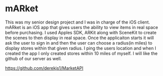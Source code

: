 # mARket

This was my senior design project and I was in charge of the iOS client. mARket is an iOS app that gives users the ability to view items in real space before purchasing. I used Apples SDK, ARKit along with SceneKit to create the scenes to then display in real space. Once the applicaiton starts it will ask the user to sign in and then the user can choose a radius(in miles) to display stores within that given radius. I ping the users location and when I created the app I only created stores within 10 miles of myself. I will like the github of our server as well.

https://github.com/derekjs1/MarketAPI

